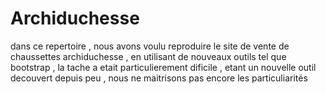 # Archiduchesse
dans ce repertoire , nous avons voulu reproduire le site de vente de chaussettes archiduchesse , en utilisant de nouveaux outils tel que bootstrap , la tache a etait particulierement dificile , etant un nouvelle outil decouvert depuis peu , nous ne maitrisons pas encore les particuliarités 
